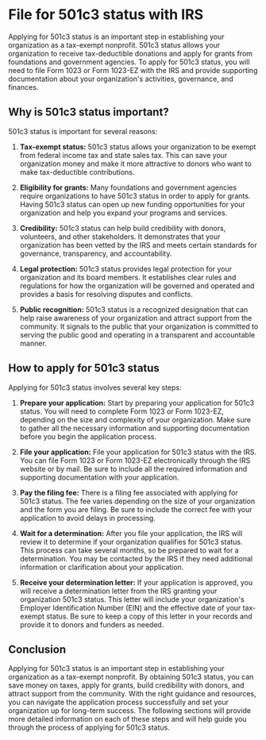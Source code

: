 # File for 501c3 status with IRS

Applying for 501c3 status is an important step in establishing your organization as a tax-exempt nonprofit. 501c3 status allows your organization to receive tax-deductible donations and apply for grants from foundations and government agencies. To apply for 501c3 status, you will need to file Form 1023 or Form 1023-EZ with the IRS and provide supporting documentation about your organization's activities, governance, and finances.

## Why is 501c3 status important?

501c3 status is important for several reasons:

1. **Tax-exempt status:** 501c3 status allows your organization to be exempt from federal income tax and state sales tax. This can save your organization money and make it more attractive to donors who want to make tax-deductible contributions.

2. **Eligibility for grants:** Many foundations and government agencies require organizations to have 501c3 status in order to apply for grants. Having 501c3 status can open up new funding opportunities for your organization and help you expand your programs and services.

3. **Credibility:** 501c3 status can help build credibility with donors, volunteers, and other stakeholders. It demonstrates that your organization has been vetted by the IRS and meets certain standards for governance, transparency, and accountability.

4. **Legal protection:** 501c3 status provides legal protection for your organization and its board members. It establishes clear rules and regulations for how the organization will be governed and operated and provides a basis for resolving disputes and conflicts.

5. **Public recognition:** 501c3 status is a recognized designation that can help raise awareness of your organization and attract support from the community. It signals to the public that your organization is committed to serving the public good and operating in a transparent and accountable manner.

## How to apply for 501c3 status

Applying for 501c3 status involves several key steps:

1. **Prepare your application:** Start by preparing your application for 501c3 status. You will need to complete Form 1023 or Form 1023-EZ, depending on the size and complexity of your organization. Make sure to gather all the necessary information and supporting documentation before you begin the application process.

2. **File your application:** File your application for 501c3 status with the IRS. You can file Form 1023 or Form 1023-EZ electronically through the IRS website or by mail. Be sure to include all the required information and supporting documentation with your application.

3. **Pay the filing fee:** There is a filing fee associated with applying for 501c3 status. The fee varies depending on the size of your organization and the form you are filing. Be sure to include the correct fee with your application to avoid delays in processing.

4. **Wait for a determination:** After you file your application, the IRS will review it to determine if your organization qualifies for 501c3 status. This process can take several months, so be prepared to wait for a determination. You may be contacted by the IRS if they need additional information or clarification about your application.

5. **Receive your determination letter:** If your application is approved, you will receive a determination letter from the IRS granting your organization 501c3 status. This letter will include your organization's Employer Identification Number (EIN) and the effective date of your tax-exempt status. Be sure to keep a copy of this letter in your records and provide it to donors and funders as needed.

## Conclusion

Applying for 501c3 status is an important step in establishing your organization as a tax-exempt nonprofit. By obtaining 501c3 status, you can save money on taxes, apply for grants, build credibility with donors, and attract support from the community. With the right guidance and resources, you can navigate the application process successfully and set your organization up for long-term success. The following sections will provide more detailed information on each of these steps and will help guide you through the process of applying for 501c3 status.
